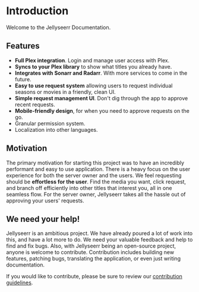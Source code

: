 # Introduction

Welcome to the Jellyseerr Documentation.

## Features

- **Full Plex integration**. Login and manage user access with Plex.
- **Syncs to your Plex library** to show what titles you already have.
- **Integrates with Sonarr and Radarr**. With more services to come in the future.
- **Easy to use request system** allowing users to request individual seasons or movies in a friendly, clean UI.
- **Simple request management UI**. Don't dig through the app to approve recent requests.
- **Mobile-friendly design**, for when you need to approve requests on the go.
- Granular permission system.
- Localization into other languages.

## Motivation

The primary motivation for starting this project was to have an incredibly performant and easy to use application. There is a heavy focus on the user experience for both the server owner and the users. We feel requesting should be **effortless for the user**. Find the media you want, click request, and branch off efficiently into other titles that interest you, all in one seamless flow. For the server owner, Jellyseerr takes all the hassle out of approving your users' requests.

## We need your help!

Jellyseerr is an ambitious project. We have already poured a lot of work into this, and have a lot more to do. We need your valuable feedback and help to find and fix bugs. Also, with Jellyseerr being an open-source project, anyone is welcome to contribute. Contribution includes building new features, patching bugs, translating the application, or even just writing documentation.

If you would like to contribute, please be sure to review our [contribution guidelines](https://github.com/fallenbagel/jellyseerr/blob/develop/CONTRIBUTING.md).
